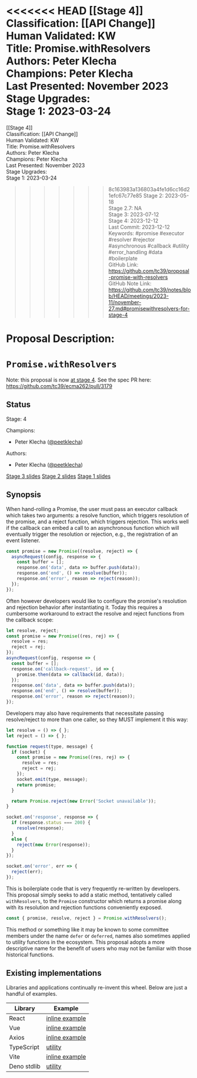 <<<<<<< HEAD
[[Stage 4]]<br>Classification: [[API Change]] <br>Human Validated: KW<br>Title: Promise.withResolvers<br>Authors: Peter Klecha<br>Champions: Peter Klecha<br>Last Presented: November 2023<br>Stage Upgrades:<br>Stage 1: 2023-03-24  
=======
[[Stage 4]]<br>Classification: [[API Change]]<br>Human Validated: KW<br>Title: Promise.withResolvers<br>Authors: Peter Klecha<br>Champions: Peter Klecha<br>Last Presented: November 2023<br>Stage Upgrades:<br>Stage 1: 2023-03-24  
>>>>>>> 8c163983a136803a4fe1d6cc16d21efc67c77e85
Stage 2: 2023-05-18  
Stage 2.7: NA  
Stage 3: 2023-07-12  
Stage 4: 2023-12-12<br>Last Commit: 2023-12-12<br>Keywords: #promise #executor #resolver #rejector #asynchronous #callback #utility #error_handling #data #boilerplate<br>GitHub Link: https://github.com/tc39/proposal-promise-with-resolvers <br>GitHub Note Link: https://github.com/tc39/notes/blob/HEAD/meetings/2023-11/november-27.md#promisewithresolvers-for-stage-4
# Proposal Description:
# `Promise.withResolvers`

Note: this proposal is now [at stage 4](https://github.com/tc39/proposals/commit/8fef293ac43c2ae15b4209ce1fec6347c9a0a583). See the spec PR here: https://github.com/tc39/ecma262/pull/3179

## Status

Stage: 4

Champions:

- Peter Klecha ([@peetklecha](https://github.com/peetklecha))

Authors:

- Peter Klecha ([@peetklecha](https://github.com/peetklecha))

[Stage 3 slides](https://docs.google.com/presentation/d/1KFShqHVFhVBaqZ3anheUGOwtVDrPWCVeFvmaUpwk3AQ)
[Stage 2 slides](https://docs.google.com/presentation/d/1CEh2xgW-KB0Tpz2GQtcJ8nDbWq99d3y8NCwYJw-laSI)
[Stage 1 slides](https://docs.google.com/presentation/d/18CqQc6GfZJBWmT7li2nqfvrSFhpNwtQWPfSXhAwo-Bo)

## Synopsis

When hand-rolling a Promise, the user must pass an executor callback which takes two arguments: a resolve function, which triggers resolution of the promise, and a reject function, which triggers rejection. This works well if the callback can embed a call to an asynchronous function which will eventually trigger the resolution or rejection, e.g., the registration of an event listener.

```js
const promise = new Promise((resolve, reject) => {
  asyncRequest(config, response => {
    const buffer = [];
    response.on('data', data => buffer.push(data));
    response.on('end', () => resolve(buffer));
    response.on('error', reason => reject(reason));
  });
});
```

Often however developers would like to configure the promise's resolution and rejection behavior after instantiating it. Today this requires a cumbersome workaround to extract the resolve and reject functions from the callback scope:

```js
let resolve, reject;
const promise = new Promise((res, rej) => {
  resolve = res;
  reject = rej;
});
asyncRequest(config, response => {
  const buffer = [];
  response.on('callback-request', id => {
    promise.then(data => callback(id, data));
  });
  response.on('data', data => buffer.push(data));
  response.on('end', () => resolve(buffer));
  response.on('error', reason => reject(reason));
});
```

Developers may also have requirements that necessitate passing resolve/reject to more than one caller, so they MUST implement it this way:

```js
let resolve = () => { };
let reject = () => { };

function request(type, message) {
  if (socket) {
    const promise = new Promise((res, rej) => {
      resolve = res;
      reject = rej;
    });
    socket.emit(type, message);
    return promise;
  }

  return Promise.reject(new Error('Socket unavailable'));
}

socket.on('response', response => {
  if (response.status === 200) {
    resolve(response);
  }
  else {
    reject(new Error(response));
  }
});

socket.on('error', err => {
  reject(err);
});
```

This is boilerplate code that is very frequently re-written by developers. This proposal simply seeks to add a static method, tentatively called `withResolvers`, to the `Promise` constructor which returns a promise along with its resolution and rejection functions conveniently exposed.

```js
const { promise, resolve, reject } = Promise.withResolvers();
```

This method or something like it may be known to some committee members under the name `defer` or `deferred`, names also sometimes applied to utility functions in the ecosystem. This proposal adopts a more descriptive name for the benefit of users who may not be familiar with those historical functions.

## Existing implementations

Libraries and applications continually re-invent this wheel. Below are just a handful of examples.

|Library|Example|
|------------|----------|
|React|[inline example](https://github.com/facebook/react/blob/d9e0485c84b45055ba86629dc20870faca9b5973/packages/react-dom/src/__tests__/ReactDOMFizzStaticBrowser-test.js#L95)
|Vue | [inline example](https://github.com/vuejs/core/blob/9c304bfe7942a20264235865b4bb5f6e53fdee0d/packages/runtime-core/src/compat/componentAsync.ts#L32)
|Axios|[inline example](https://github.com/axios/axios/blob/bdf493cf8b84eb3e3440e72d5725ba0f138e0451/lib/cancel/CancelToken.js#L20)
|TypeScript|[utility](https://github.com/microsoft/TypeScript/blob/1d96eb489e559f4f61522edb3c8b5987bbe948af/src/harness/util.ts#L121)
|Vite|[inline example](https://github.com/vitejs/vite/blob/134ce6817984bad0f5fb043481502531fee9b1db/playground/test-utils.ts#L225)
|Deno stdlib | [utility](https://deno.land/std@0.178.0/async/deferred.ts?source)

<br>